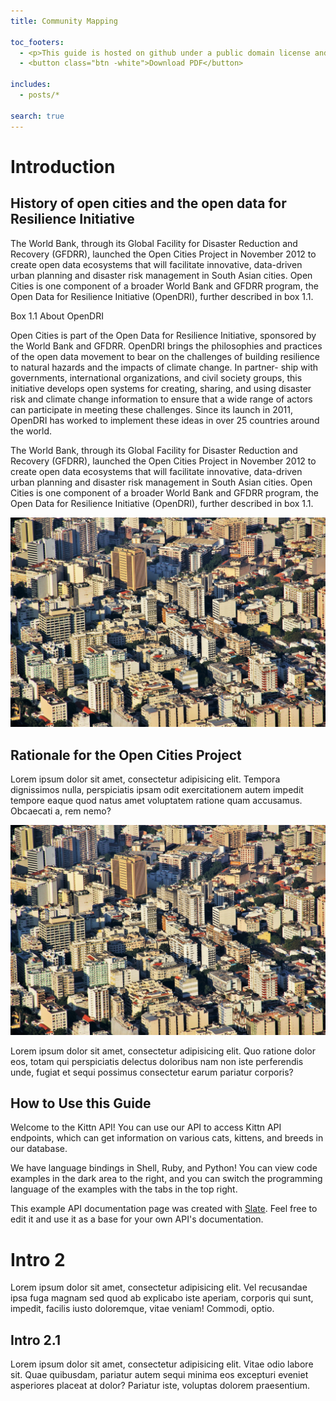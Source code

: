 ```yaml
---
title: Community Mapping

toc_footers:
  - <p>This guide is hosted on github under a public domain license and is welcoming new content and case studies through pull request or issues. The original work is a product of <a target="_blank"  href="https://www.gfdrr.org/opendri">GFDRR OpenDRI</a> in partnership with <a target="_blank" href="https://hotosm.org">HOT</a>.</p>
  - <button class="btn -white">Download PDF</button>

includes:
  - posts/*

search: true
---
```


# Introduction

## History of open cities and the open data for Resilience Initiative

The World Bank, through its Global Facility for Disaster Reduction and Recovery (GFDRR), launched the Open Cities Project in November 2012 to create open data ecosystems that will facilitate innovative, data-driven urban planning and disaster risk management in South Asian cities. Open Cities is one component of a broader World Bank and GFDRR program, the Open Data for Resilience Initiative (OpenDRI), further described in box 1.1.

<div class="c-box">
  <span class="box-title">Box 1.1 About OpenDRI</span>
  <p>Open Cities is part of the Open Data for Resilience Initiative, sponsored by the World Bank and GFDRR. OpenDRI brings the philosophies and practices of the open data movement to bear on the challenges of building resilience to natural hazards and the impacts of climate change. In partner- ship with governments, international organizations, and civil society groups, this initiative develops open systems for creating, sharing, and using disaster risk and climate change information to ensure that a wide range of actors can participate in meeting these challenges. Since its launch in 2011, OpenDRI has worked to implement these ideas in over 25 countries around the world.</p>
</div>

The World Bank, through its Global Facility for Disaster Reduction and Recovery (GFDRR), launched the Open Cities Project in November 2012 to create open data ecosystems that will facilitate innovative, data-driven urban planning and disaster risk management in South Asian cities. Open Cities is one component of a broader World Bank and GFDRR program, the Open Data for Resilience Initiative (OpenDRI), further described in box 1.1. 

<div class="c-box-image">
  <img src="/images/posts/introduction/rio.jpg" alt="rio">
</div>

## Rationale for the Open Cities Project

Lorem ipsum dolor sit amet, consectetur adipisicing elit. Tempora dignissimos nulla, perspiciatis ipsam odit exercitationem autem impedit tempore eaque quod natus amet voluptatem ratione quam accusamus. Obcaecati a, rem nemo?

<div class="c-box-image">
  <img src="/images/posts/introduction/rio.jpg" alt="rio">
</div>

Lorem ipsum dolor sit amet, consectetur adipisicing elit. Quo ratione dolor eos, totam qui perspiciatis delectus doloribus nam non iste perferendis unde, fugiat et sequi possimus consectetur earum pariatur corporis?

## How to Use this Guide

Welcome to the Kittn API! You can use our API to access Kittn API endpoints, which can get information on various cats, kittens, and breeds in our database.

We have language bindings in Shell, Ruby, and Python! You can view code examples in the dark area to the right, and you can switch the programming language of the examples with the tabs in the top right.

This example API documentation page was created with [Slate](https://github.com/tripit/slate). Feel free to edit it and use it as a base for your own API's documentation.

# Intro 2

Lorem ipsum dolor sit amet, consectetur adipisicing elit. Vel recusandae ipsa fuga magnam sed quod ab explicabo iste aperiam, corporis qui sunt, impedit, facilis iusto doloremque, vitae veniam! Commodi, optio.

## Intro 2.1

Lorem ipsum dolor sit amet, consectetur adipisicing elit. Vitae odio labore sit. Quae quibusdam, pariatur autem sequi minima eos excepturi eveniet asperiores placeat at dolor? Pariatur iste, voluptas dolorem praesentium.


